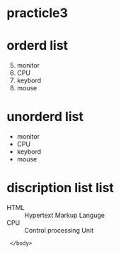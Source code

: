 # practicle3
<!doctype html>
<html>
   <head>
      <title>parts of computer</title>
   </head>
     <body>
        <h1>orderd list</h1>
<ol start="5">
       <li>monitor</li>
       <li>CPU</li>
       <li>keybord</li>
       <li>mouse</li>
</ol>
         <h1>unorderd list</h1>
<ul>
       <li>monitor</li>
       <li>CPU</li>
       <li>keybord</li>
       <li>mouse</li>
</ul>
  <h1>discription list list</h1>
<dl>
       <dt>HTML</dt>
       <dd>Hypertext Markup Languge</dd>
       <dt>CPU</dt>
       <dd>Control processing Unit</dd>
</dl>

     </body>
</html>
